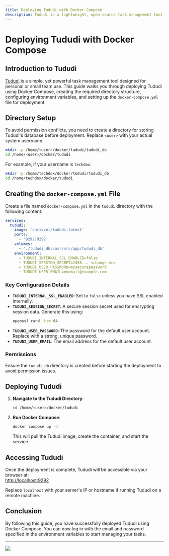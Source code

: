 ```yaml
---
title: Deploying Tududi with Docker Compose  
description: Tududi is a lightweight, open-source task management tool. This guide provides step-by-step instructions for deploying Tududi using Docker Compose, including setting up the required directory, creating a `docker-compose.yml` file, and configuring the environment variables for secure and seamless operation.  
---
```


# Deploying Tududi with Docker Compose  

## Introduction to Tududi  

[Tududi](https://github.com/chrisvel/tududi) is a simple, yet powerful task management tool designed for personal or small team use. This guide walks you through deploying Tududi using Docker Compose, creating the required directory structure, configuring environment variables, and setting up the `docker-compose.yml` file for deployment.  

## Directory Setup  

To avoid permission conflicts, you need to create a directory for storing Tududi's database before deployment. Replace `<user>` with your actual system username.  

```bash
mkdir -p /home/<user>/docker/tududi/tududi_db
cd /home/<user>/docker/tududi
```

For example, if your username is `techdox`:  

```bash
mkdir -p /home/techdox/docker/tududi/tududi_db
cd /home/techdox/docker/tududi
```

## Creating the `docker-compose.yml` File  

Create a file named `docker-compose.yml` in the `tududi` directory with the following content:  

```yaml
services:
  tududi:
    image: 'chrisvel/tududi:latest'
    ports:
      - '9292:9292'
    volumes:
      - './tududi_db:/usr/src/app/tududi_db'
    environment:
      - TUDUDI_INTERNAL_SSL_ENABLED=false
      - TUDUDI_SESSION_SECRET=2456... <change me>
      - TUDUDI_USER_PASSWORD=mysecurepassword
      - TUDUDI_USER_EMAIL=myemail@example.com
```

### Key Configuration Details  

- **`TUDUDI_INTERNAL_SSL_ENABLED`**: Set to `false` unless you have SSL enabled internally.  
- **`TUDUDI_SESSION_SECRET`**: A secure session secret used for encrypting session data. Generate this using:  
  ```bash
  openssl rand -hex 64
  ```  
- **`TUDUDI_USER_PASSWORD`**: The password for the default user account. Replace with a strong, unique password.  
- **`TUDUDI_USER_EMAIL`**: The email address for the default user account.  

### Permissions  

Ensure the `tududi_db` directory is created before starting the deployment to avoid permission issues.  

## Deploying Tududi  

1. **Navigate to the Tududi Directory**:  
   ```bash
   cd /home/<user>/docker/tududi
   ```

2. **Run Docker Compose**:  
   ```bash
   docker compose up -d
   ```  

   This will pull the Tududi image, create the container, and start the service.  

## Accessing Tududi  

Once the deployment is complete, Tududi will be accessible via your browser at:  
[http://localhost:9292](http://localhost:9292)  

Replace `localhost` with your server's IP or hostname if running Tududi on a remote machine.  

## Conclusion  

By following this guide, you have successfully deployed Tududi using Docker Compose. You can now log in with the email and password specified in the environment variables to start managing your tasks.  

---

<a href="https://www.buymeacoffee.com/techdox"><img src="https://img.buymeacoffee.com/button-api/?text=Buy me a cup of tea&emoji=🍵&slug=techdox&button_colour=FFDD00&font_colour=000000&font_family=Cookie&outline_colour=000000&coffee_colour=ffffff" /></a>  